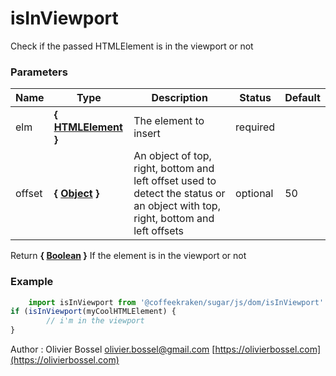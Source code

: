 # isInViewport

Check if the passed HTMLElement is in the viewport or not

### Parameters

| Name   | Type                                                                                                   | Description                                                                                                                     | Status   | Default |
| ------ | ------------------------------------------------------------------------------------------------------ | ------------------------------------------------------------------------------------------------------------------------------- | -------- | ------- |
| elm    | **{ [HTMLElement](https://developer.mozilla.org/fr/docs/Web/API/HTMLElement) }**                       | The element to insert                                                                                                           | required |
| offset | **{ [Object](https://developer.mozilla.org/fr/docs/Web/JavaScript/Reference/Objets_globaux/Object) }** | An object of top, right, bottom and left offset used to detect the status or an object with top, right, bottom and left offsets | optional | 50      |

Return **{ [Boolean](https://developer.mozilla.org/fr/docs/Web/JavaScript/Reference/Objets_globaux/Boolean) }** If the element is in the viewport or not

### Example

```js
	import isInViewport from '@coffeekraken/sugar/js/dom/isInViewport'
if (isInViewport(myCoolHTMLElement) {
		// i'm in the viewport
}
```

Author : Olivier Bossel [olivier.bossel@gmail.com](mailto:olivier.bossel@gmail.com) [https://olivierbossel.com](https://olivierbossel.com)
